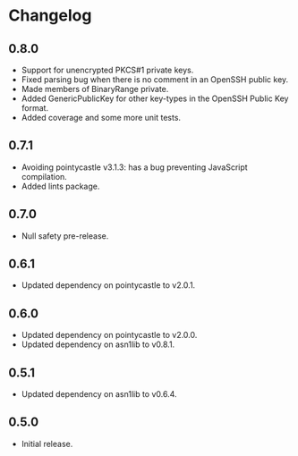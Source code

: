 # Changelog

## 0.8.0

- Support for unencrypted PKCS#1 private keys.
- Fixed parsing bug when there is no comment in an OpenSSH public key.
- Made members of BinaryRange private.
- Added GenericPublicKey for other key-types in the OpenSSH Public Key format.
- Added coverage and some more unit tests.

## 0.7.1

- Avoiding pointycastle v3.1.3: has a bug preventing JavaScript compilation.
- Added lints package.

## 0.7.0

- Null safety pre-release.

## 0.6.1

- Updated dependency on pointycastle to v2.0.1.

## 0.6.0

- Updated dependency on pointycastle to v2.0.0.
- Updated dependency on asn1lib to v0.8.1.

## 0.5.1

- Updated dependency on asn1lib to v0.6.4.

## 0.5.0

- Initial release.
